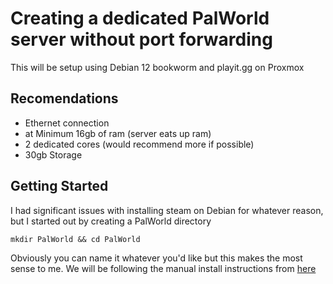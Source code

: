 # Creating a dedicated PalWorld server without port forwarding
This will be setup using Debian 12 bookworm and playit.gg on Proxmox

## Recomendations
- Ethernet connection
- at Minimum 16gb of ram (server eats up ram)
- 2 dedicated cores (would recommend more if possible)
- 30gb Storage

## Getting Started
I had significant issues with installing steam on Debian for whatever reason, but I started out by creating a PalWorld directory
```
mkdir PalWorld && cd PalWorld
```
Obviously you can name it whatever you'd like but this makes the most sense to me. We will be following the manual install instructions from [here](https://developer.valvesoftware.com/wiki/SteamCMD#Linux)

